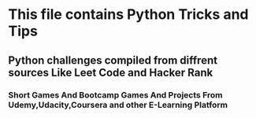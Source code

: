 # This file contains Python Tricks and Tips
## Python challenges compiled from diffrent sources Like Leet Code and Hacker Rank
### Short Games And Bootcamp Games And Projects From Udemy,Udacity,Coursera and other E-Learning Platform
